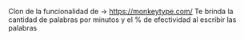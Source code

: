 Clon de la funcionalidad de -> https://monkeytype.com/
Te brinda la cantidad de palabras por minutos y el % de efectividad al escribir las palabras
